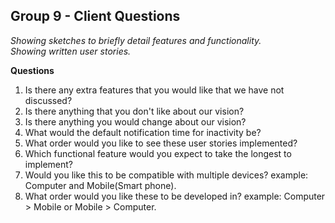 ## Group 9 - Client Questions

_Showing sketches to briefly detail features and functionality._  
_Showing written user stories._

**Questions**

1. Is there any extra features that you would like that we have not discussed?
2. Is there anything that you don't like about our vision?
3. Is there anything you would change about our vision?
4. What would the default notification time for inactivity be?
5. What order would you like to see these user stories implemented? 
6. Which functional feature would you expect to take the longest to implement? 
7. Would you like this to be compatible with multiple devices? example: Computer and Mobile(Smart phone).
8. What order would you like these to be developed in? example: Computer > Mobile or Mobile > Computer. 




